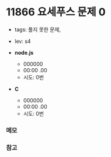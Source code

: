 # 11866 요세푸스 문제 0
 - tags: 풀지 못한 문제,
 - lev: s4

- **node.js**
  - 000000
  - 00:00 .00
  - 시도: 0번

- **C**
  - 000000
  - 00:00 .00
  - 시도: 0번

### 메모


### 참고

